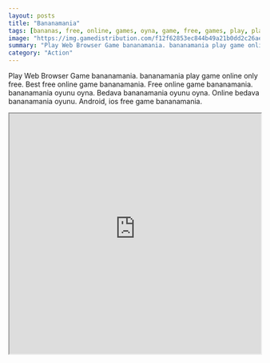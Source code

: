 ```yaml
---
layout: posts
title: "Bananamania"
tags: [bananas, free, online, games, oyna, game, free, games, play, play, games]
image: "https://img.gamedistribution.com/f12f62853ec844b49a21b0dd2c26aef1.jpg"
summary: "Play Web Browser Game bananamania. bananamania play game online only free. Best free online game bananamania. Free online game bananamania. bananamania oyunu oyna. Bedava bananamania oyunu oyna. Online bedava bananamania oyunu. Android, ios free game bananamania."
category: "Action"
---
```


Play Web Browser Game bananamania. bananamania play game online only free. Best free online game bananamania. Free online game bananamania. bananamania oyunu oyna. Bedava bananamania oyunu oyna. Online bedava bananamania oyunu. Android, ios free game bananamania.

<iframe width="100%" height="480px;" src="https://html5.gamedistribution.com/f12f62853ec844b49a21b0dd2c26aef1/"></iframe>